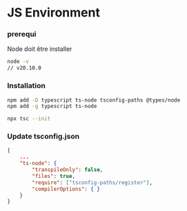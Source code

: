 
# JS Environment

### prerequi

Node doit être installer 

```bash
node -v
// v20.10.0
```

### Installation 

```bash
npm add -D typescript ts-node tsconfig-paths @types/node
npm add -g typescript ts-node
```

```bash
npx tsc --init
```

### Update tsconfig.json
```json
{
    ...
    "ts-node": {
        "transpileOnly": false,
        "files": true,
        "require": ["tsconfig-paths/register"],
        "compilerOptions": { }
    }
}

